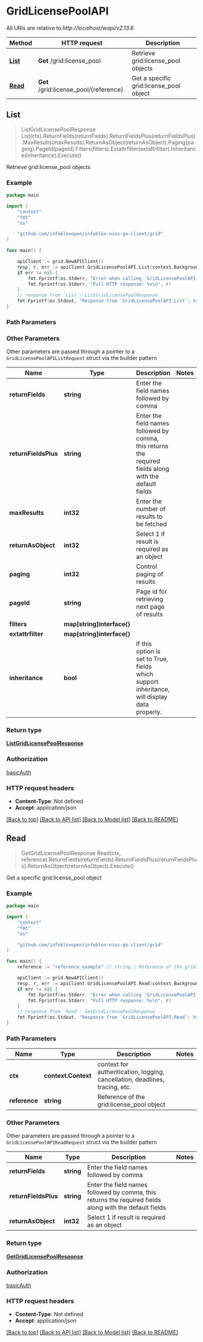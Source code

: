 # GridLicensePoolAPI

All URIs are relative to *http://localhost/wapi/v2.13.6*

Method | HTTP request | Description
------------- | ------------- | -------------
[**List**](GridLicensePoolAPI.md#List) | **Get** /grid:license_pool | Retrieve grid:license_pool objects
[**Read**](GridLicensePoolAPI.md#Read) | **Get** /grid:license_pool/{reference} | Get a specific grid:license_pool object



## List

> ListGridLicensePoolResponse List(ctx).ReturnFields(returnFields).ReturnFieldsPlus(returnFieldsPlus).MaxResults(maxResults).ReturnAsObject(returnAsObject).Paging(paging).PageId(pageId).Filters(filters).Extattrfilter(extattrfilter).Inheritance(inheritance).Execute()

Retrieve grid:license_pool objects



### Example

```go
package main

import (
	"context"
	"fmt"
	"os"

	"github.com/infobloxopen/infoblox-nios-go-client/grid"
)

func main() {

	apiClient := grid.NewAPIClient()
	resp, r, err := apiClient.GridLicensePoolAPI.List(context.Background()).Execute()
	if err != nil {
		fmt.Fprintf(os.Stderr, "Error when calling `GridLicensePoolAPI.List``: %v\n", err)
		fmt.Fprintf(os.Stderr, "Full HTTP response: %v\n", r)
	}
	// response from `List`: ListGridLicensePoolResponse
	fmt.Fprintf(os.Stdout, "Response from `GridLicensePoolAPI.List`: %v\n", resp)
}
```

### Path Parameters



### Other Parameters

Other parameters are passed through a pointer to a `GridLicensePoolAPIListRequest` struct via the builder pattern


Name | Type | Description  | Notes
------------- | ------------- | ------------- | -------------
**returnFields** | **string** | Enter the field names followed by comma | 
**returnFieldsPlus** | **string** | Enter the field names followed by comma, this returns the required fields along with the default fields | 
**maxResults** | **int32** | Enter the number of results to be fetched | 
**returnAsObject** | **int32** | Select 1 if result is required as an object | 
**paging** | **int32** | Control paging of results | 
**pageId** | **string** | Page id for retrieving next page of results | 
**filters** | **map[string]interface{}** |  | 
**extattrfilter** | **map[string]interface{}** |  | 
**inheritance** | **bool** | If this option is set to True, fields which support inheritance, will display data properly. | 

### Return type

[**ListGridLicensePoolResponse**](ListGridLicensePoolResponse.md)

### Authorization

[basicAuth](../README.md#basicAuth)

### HTTP request headers

- **Content-Type**: Not defined
- **Accept**: application/json

[[Back to top]](#) [[Back to API list]](../README.md#documentation-for-api-endpoints)
[[Back to Model list]](../README.md#documentation-for-models)
[[Back to README]](../README.md)


## Read

> GetGridLicensePoolResponse Read(ctx, reference).ReturnFields(returnFields).ReturnFieldsPlus(returnFieldsPlus).ReturnAsObject(returnAsObject).Execute()

Get a specific grid:license_pool object



### Example

```go
package main

import (
	"context"
	"fmt"
	"os"

	"github.com/infobloxopen/infoblox-nios-go-client/grid"
)

func main() {
	reference := "reference_example" // string | Reference of the grid:license_pool object

	apiClient := grid.NewAPIClient()
	resp, r, err := apiClient.GridLicensePoolAPI.Read(context.Background(), reference).Execute()
	if err != nil {
		fmt.Fprintf(os.Stderr, "Error when calling `GridLicensePoolAPI.Read``: %v\n", err)
		fmt.Fprintf(os.Stderr, "Full HTTP response: %v\n", r)
	}
	// response from `Read`: GetGridLicensePoolResponse
	fmt.Fprintf(os.Stdout, "Response from `GridLicensePoolAPI.Read`: %v\n", resp)
}
```

### Path Parameters


Name | Type | Description  | Notes
------------- | ------------- | ------------- | -------------
**ctx** | **context.Context** | context for authentication, logging, cancellation, deadlines, tracing, etc.
**reference** | **string** | Reference of the grid:license_pool object | 

### Other Parameters

Other parameters are passed through a pointer to a `GridLicensePoolAPIReadRequest` struct via the builder pattern


Name | Type | Description  | Notes
------------- | ------------- | ------------- | -------------
**returnFields** | **string** | Enter the field names followed by comma | 
**returnFieldsPlus** | **string** | Enter the field names followed by comma, this returns the required fields along with the default fields | 
**returnAsObject** | **int32** | Select 1 if result is required as an object | 

### Return type

[**GetGridLicensePoolResponse**](GetGridLicensePoolResponse.md)

### Authorization

[basicAuth](../README.md#basicAuth)

### HTTP request headers

- **Content-Type**: Not defined
- **Accept**: application/json

[[Back to top]](#) [[Back to API list]](../README.md#documentation-for-api-endpoints)
[[Back to Model list]](../README.md#documentation-for-models)
[[Back to README]](../README.md)

